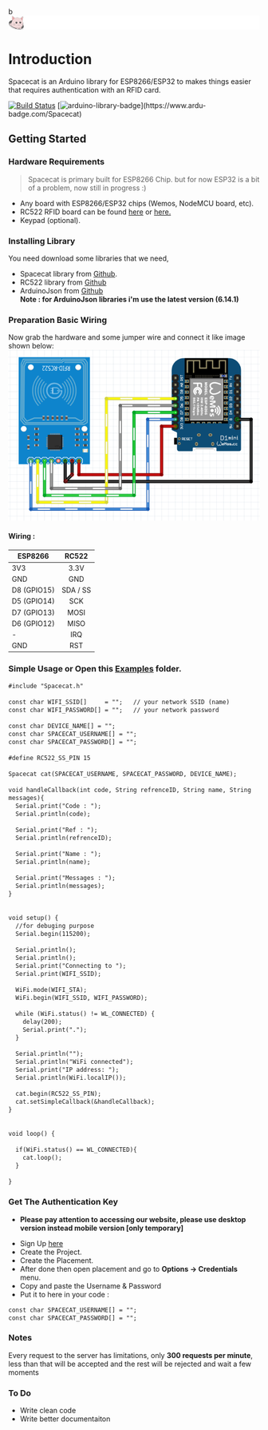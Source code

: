 b![](https://github.com/AsyaSyarif/RFID-Spacecat/blob/master/header.jpg)
# Introduction
Spacecat is an Arduino library for ESP8266/ESP32 to makes things easier that requires authentication with an RFID card.

[![Build Status](https://travis-ci.org/AsyaSyarif/RFID-Spacecat.svg?branch=master)](https://travis-ci.org/AsyaSyarif/RFID-Spacecat)
[![arduino-library-badge](https://www.ardu-badge.com/badge/Spacecat.svg?)](https://www.ardu-badge.com/Spacecat)

## Getting Started

### Hardware Requirements
>Spacecat is primary built for ESP8266 Chip. but for now ESP32 is a bit of a problem, now still in progress :)
- Any board with ESP8266/ESP32 chips (Wemos, NodeMCU board, etc).
- RC522 RFID board can be found [here](https://www.aliexpress.com/wholesale?catId=0&initiative_id=SB_20200411031748&SearchText=rc522) or [here.](https://www.tokopedia.com/search?st=product&q=rc522)
- Keypad (optional).

### Installing Library
You need download some libraries that we need, 
- Spacecat library from [Github](https://github.com/AsyaSyarif/RFID-Spacecat). 
- RC522 library from [Github](https://github.com/miguelbalboa/rfid)
- ArduinoJson from [Github](https://github.com/bblanchon/ArduinoJson)<br>
 **Note : for ArduinoJson libraries i'm use the latest version (6.14.1)**

### Preparation Basic Wiring
Now grab the hardware and some jumper wire and connect it like image shown below:
![](https://github.com/AsyaSyarif/RFID-Spacecat/blob/master/circuits/basic.PNG)

#### Wiring : 
| ESP8266       | RC522         | 
| ------------- |:-------------:|
| 3V3      | 3.3V          | 
| GND     | GND           | 
| D8 (GPIO15) | SDA / SS      | 
| D5 (GPIO14) | SCK      | 
| D7 (GPIO13) | MOSI      | 
| D6 (GPIO12) | MISO      | 
| -| IRQ      | 
| GND | RST      | 

### Simple Usage or Open this [Examples](https://github.com/AsyaSyarif/RFID-Spacecat/tree/master/examples) folder.
```
#include "Spacecat.h"

const char WIFI_SSID[]     = "";   // your network SSID (name) 
const char WIFI_PASSWORD[] = "";   // your network password

const char DEVICE_NAME[] = "";
const char SPACECAT_USERNAME[] = "";
const char SPACECAT_PASSWORD[] = "";

#define RC522_SS_PIN 15

Spacecat cat(SPACECAT_USERNAME, SPACECAT_PASSWORD, DEVICE_NAME);

void handleCallback(int code, String refrenceID, String name, String messages){
  Serial.print("Code : ");
  Serial.println(code);

  Serial.print("Ref : ");
  Serial.println(refrenceID);

  Serial.print("Name : ");
  Serial.println(name);

  Serial.print("Messages : ");
  Serial.println(messages);
}


void setup() {
  //for debuging purpose
  Serial.begin(115200);

  Serial.println();
  Serial.println();
  Serial.print("Connecting to ");
  Serial.print(WIFI_SSID);

  WiFi.mode(WIFI_STA); 
  WiFi.begin(WIFI_SSID, WIFI_PASSWORD);

  while (WiFi.status() != WL_CONNECTED) {
    delay(200);
    Serial.print(".");
  }

  Serial.println("");
  Serial.println("WiFi connected");
  Serial.print("IP address: ");
  Serial.println(WiFi.localIP());

  cat.begin(RC522_SS_PIN);
  cat.setSimpleCallback(&handleCallback);
}


void loop() {
  
  if(WiFi.status() == WL_CONNECTED){
    cat.loop();
  }

}

```

### Get The Authentication Key
+ **Please pay attention to accessing our website, please use desktop version instead mobile version [only temporary]**
- Sign Up [here](https://rfid.asyarif.net/login)
- Create the Project.
- Create the Placement.
- After done then open placement  and go to **Options -> Credentials** menu.
- Copy and paste the Username & Password 
- Put it to here in your code :
```
const char SPACECAT_USERNAME[] = "";
const char SPACECAT_PASSWORD[] = "";
```

### Notes
 Every request to the server has limitations, only **300 requests per minute**, 
less than that will be accepted and the rest will be rejected and wait a few moments


### To Do
* Write clean code
* Write better documentaiton
